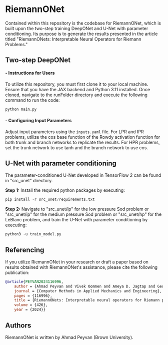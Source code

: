 # RiemannONet

Contained within this repository is the codebase for RiemannONet, which is built upon the two-step training DeepONet and U-Net with parameter conditioning. Its purpose is to generate the results presented in the article titled "RiemannONets: Interpretable Neural Operators for Riemann Problems."

## Two-step DeepONet
#### - Instructions for Users

To utilize this repository, you must first clone it to your local machine. Ensure that you have the JAX backend and Python 3.11 installed. Once cloned, navigate to the runFolder directory and execute the following command to run the code:
```python
python main.py
```
#### - Configuring Input Parameters
Adjust input parameters using the `inputs.yaml` file. For LPR and IPR problems, utilize the cos base function of the Rowdy activation function for both trunk and branch networks to replicate the results. For HPR problems, set the trunk network to use tanh and the branch network to use cos. 

## U-Net with parameter conditioning

The parameter-conditioned U-Net developed in TensorFlow 2 can be found in "src_unet" directory. 

**Step 1:** Install the required python packages by executing:
```python
pip install -r src_unet/requirements.txt
```
**Step 2:** Navigate to "src_unet/lp" for the low pressure Sod problem or "src_unet/ip" for the medium pressure Sod problem or "src_unet/hp" for the LeBlanc problem, and train the U-Net with parameter conditioning by executing:
```python
python3 -u train_model.py
```

## Referencing

If you utilize RiemannONet in your research or draft a paper based on results obtained with RiemannONet's assistance, please cite the following publication:

```bibtex
@article{PEYVAN2024116996,
	author = {Ahmad Peyvan and Vivek Oommen and Ameya D. Jagtap and George Em Karniadakis},
	journal = {Computer Methods in Applied Mechanics and Engineering},
	pages = {116996},
	title = {RiemannONets: Interpretable neural operators for Riemann problems},
	volume = {426},
	year = {2024}}
```
## Authors
RiemannONet is written by Ahmad Peyvan (Brown University).

